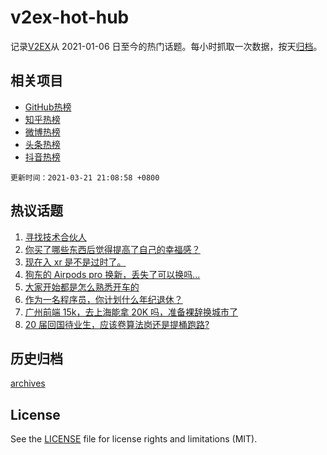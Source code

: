 # v2ex-hot-hub

 记录[V2EX](https://www.v2ex.com/)从 2021-01-06 日至今的热门话题。每小时抓取一次数据，按天[归档](archives)。
 
 ## 相关项目

- [GitHub热榜](https://github.com/lonnyzhang423/github-hot-hub)
- [知乎热榜](https://github.com/lonnyzhang423/zhihu-hot-hub)
- [微博热榜](https://github.com/lonnyzhang423/weibo-hot-hub)
- [头条热榜](https://github.com/lonnyzhang423/toutiao-hot-hub)
- [抖音热榜](https://github.com/lonnyzhang423/douyin-hot-hub)


 `更新时间：2021-03-21 21:08:58 +0800`

## 热议话题

1. [寻找技术合伙人](https://www.v2ex.com/t/763629)
1. [你买了哪些东西后觉得提高了自己的幸福感？](https://www.v2ex.com/t/763693)
1. [现在入 xr 是不是过时了。](https://www.v2ex.com/t/763538)
1. [狗东的 Airpods pro 换新，丢失了可以换吗...](https://www.v2ex.com/t/763574)
1. [大家开始都是怎么熟悉开车的](https://www.v2ex.com/t/763551)
1. [作为一名程序员，你计划什么年纪退休？](https://www.v2ex.com/t/763623)
1. [广州前端 15k，去上海能拿 20K 吗，准备裸辞换城市了](https://www.v2ex.com/t/763654)
1. [20 届回国待业生，应该卷算法岗还是提桶跑路?](https://www.v2ex.com/t/763561)

## 历史归档

[archives](archives)

## License

See the [LICENSE](LICENSE) file for license rights and limitations (MIT).
